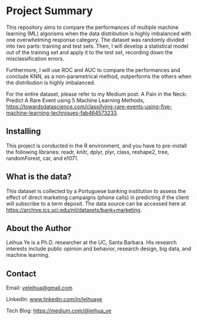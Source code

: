 # Project Summary

This repository aims to compare the performances of multiple machine learning (ML) algorisms when the data distribution is highly imbalanced with one overwhelming response category. The dataset was randomly divided into two parts: training and test sets. Then, I will develop a statistical model out of the training set and apply it to the test set, recording down the misclassification errors. 

Furthermore, I will use ROC and AUC to compare the performances and conclude KNN, as a non-parametrical method, outperforms the others when the distribution is highly imbalanced. 

For the entire dataset, please refer to my Medium post: A Pain in the Neck: Predict A Rare Event using 5 Machine Learning Methods, https://towardsdatascience.com/classifying-rare-events-using-five-machine-learning-techniques-fab464573233.

## Installing

This project is conducted in the R environment, and you have to pre-install the following libraries: readr, knitr, dplyr, plyr, class, reshape2, tree, randomForest, car, and e1071.

## What is the data?

This dataset is collected by a Portuguese banking institution to assess the effect of direct marketing campaigns (phone calls) in predicting if the client will subscribe to a term deposit. The data source can be accessed here at https://archive.ics.uci.edu/ml/datasets/bank+marketing.

## About the Author

Leihua Ye is a Ph.D. researcher at the UC, Santa Barbara. His research interests include public opinion and behavior, research design, big data, and machine learning.

## Contact
Email: yeleihua@gmail.com

LinkedIn: www.linkedin.com/in/leihuaye

Tech Blog: https://medium.com/@leihua_ye
